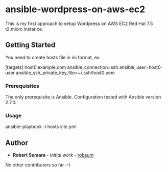 # ansible-wordpress-on-aws-ec2

This is my first approach to setup Wordpress on AWS EC2 Red Hat 7.5 t2.micro instance.

## Getting Started

You need to create hosts file in ini format, ex:

[targets]
host0.example.com ansible_connection=ssh    ansible_user=host0-user   ansible_ssh_private_key_file=~/.ssh/host0.pem


### Prerequisites

The only prerequisite is Ansible. Configuration tested with Ansible version 2.7.0.

### Usage 

ansible-playbook -i hosts site.yml

## Author

* **Robert Sumara** - *Initial work* - [robsum](https://github.com/robsum)

No other contributors so far :-)

